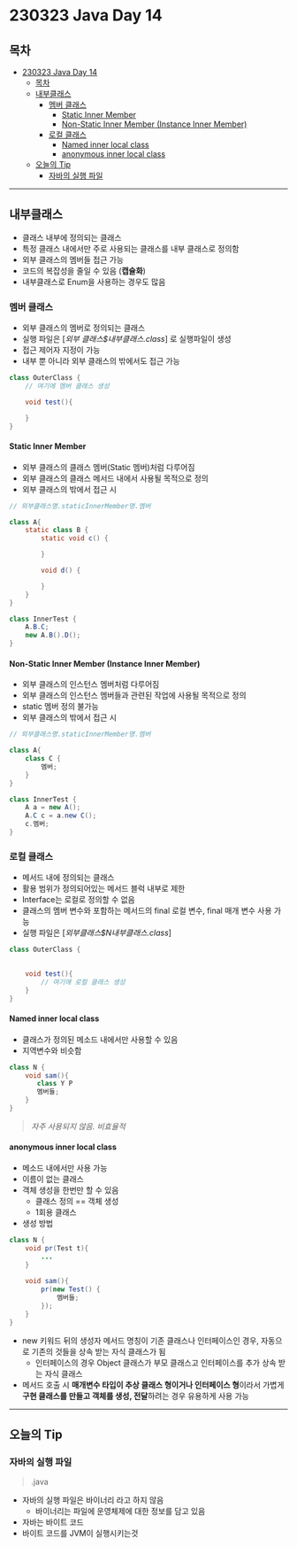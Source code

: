 # 230323 Java Day 14
## 목차
<!-- TOC -->

- [230323 Java Day 14](#230323-java-day-14)
  - [목차](#목차)
  - [내부클래스](#내부클래스)
    - [멤버 클래스](#멤버-클래스)
      - [Static Inner Member](#static-inner-member)
      - [Non-Static Inner Member (Instance Inner Member)](#non-static-inner-member-instance-inner-member)
    - [로컬 클래스](#로컬-클래스)
      - [Named inner local class](#named-inner-local-class)
      - [anonymous inner local class](#anonymous-inner-local-class)
  - [오늘의 Tip](#오늘의-tip)
    - [자바의 실행 파일](#자바의-실행-파일)

<!-- /TOC -->
---
## 내부클래스
- 클래스 내부에 정의되는 클래스
- 특정 클래스 내에서만 주로 사용되는 클래스를 내부 클래스로 정의함
- 외부 클래스의 멤버들 접근 가능
- 코드의 복잡성을 줄일 수 있음 (**캡슐화**)
- 내부클래스로 Enum을 사용하는 경우도 많음
### 멤버 클래스
- 외부 클래스의 멤버로 정의되는 클래스 
- 실행 파일은 [*외부 클래스$내부클래스.class*] 로 실행파일이 생성
- 접근 제어자 지정이 가능
- 내부 뿐 아니라 외부 클래스의 밖에서도 접근 가능
```java
class OuterClass {
    // 여기에 멤버 클래스 생성

    void test(){

    }
}
```
#### Static Inner Member
- 외부 클래스의 클래스 멤버(Static 멤버)처럼 다루어짐
- 외부 클래스의 클래스 메서드 내에서 사용될 목적으로 정의
- 외부 클래스의 밖에서 접근 시
```java
// 외부클래스명.staticInnerMember명.멤버

class A{
    static class B {
        static void c() {

        }

        void d() {   

        }
    }
}

class InnerTest {
    A.B.C;
    new A.B().D();
}
```
#### Non-Static Inner Member (Instance Inner Member)
- 외부 클래스의 인스턴스 멤버처럼 다루어짐
- 외부 클래스의 인스턴스 멤버들과 관련된 작업에 사용될 목적으로 정의
- static 멤버 정의 불가능
- 외부 클래스의 밖에서 접근 시
```java
// 외부클래스명.staticInnerMember명.멤버

class A{
    class C {
        멤버;
    }
}

class InnerTest {
    A a = new A();
    A.C c = a.new C();
    c.멤버;
}
```
### 로컬 클래스
- 메서드 내에 정의되는 클래스
- 활용 범위가 정의되어있는 메서드 블럭 내부로 제한
- Interface는 로컬로 정의할 수 없음
- 클래스의 멤버 변수와 포함하는 메서드의 final 로컬 변수, final 매개 변수 사용 가능
- 실행 파일은 [*외부클래스$N내부클래스.class*]
```java
class OuterClass {
    

    void test(){
        // 여기에 로컬 클래스 생성
    }
}
```
#### Named inner local class
- 클래스가 정의된 메소드 내에서만 사용할 수 있음
- 지역변수와 비슷함
```java
class N {
    void sam(){
       class Y P
       멤버들;
    }
}
```
> *자주 사용되지 않음. 비효율적*
#### anonymous inner local class
- 메소드 내에서만 사용 가능
- 이름이 없는 클래스
- 객체 생성을 한번만 할 수 있음
  - 클래스 정의 == 객체 생성
  - 1회용 클래스
- 생성 방법
```java
class N {
    void pr(Test t){
        ...
    }
    
    void sam(){
        pr(new Test() {
            멤버들;
        });
    }
}
```
- new 키워드 뒤의 생성자 메서드 명칭이 기존 클래스나 인터페이스인 경우, 자동으로 기존의 것들을 상속 받는 자식 클래스가 됨
  - 인터페이스의 경우 Object 클래스가 부모 클래스고 인터페이스를 추가 상속 받는 자식 클래스
- 메서드 호출 시 **매개변수 타입이 추상 클래스 형이거나 인터페이스 형**이라서 가볍게 **구현 클래스를 만들고 객체를 생성, 전달**하려는 경우 유용하게 사용 가능
---

## 오늘의 Tip
### 자바의 실행 파일
> .java
- 자바의 실행 파일은 바이너리 라고 하지 않음
  - 바이너리는 파일에 운영체제에 대한 정보를 담고 있음
- 자바는 바이트 코드
- 바이트 코드를 JVM이 실행시키는것